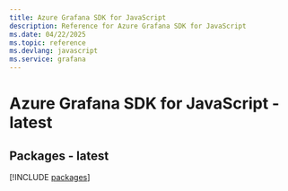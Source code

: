 ```yaml
---
title: Azure Grafana SDK for JavaScript
description: Reference for Azure Grafana SDK for JavaScript
ms.date: 04/22/2025
ms.topic: reference
ms.devlang: javascript
ms.service: grafana
---
```

# Azure Grafana SDK for JavaScript - latest
## Packages - latest
[!INCLUDE [packages](grafana-index.md)]